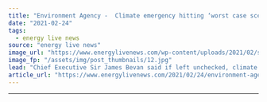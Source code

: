 ```yaml
---
title: "Environment Agency -  Climate emergency hitting ‘worst case scenario’ levels"
date: "2021-02-24"
tags: 
  - energy live news
source: "energy live news"
image_url: "https://www.energylivenews.com/wp-content/uploads/2021/02/shutterstock_122886427.jpg"
image_fp: "/assets/img/post_thumbnails/12.jpg"
lead: "Chief Executive Sir James Bevan said if left unchecked, climate change will kill more people and do much more harm, than COVID-19"
article_url: "https://www.energylivenews.com/2021/02/24/environment-agency-climate-emergency-hitting-worse-case-scenario-levels/"
---
```


---
